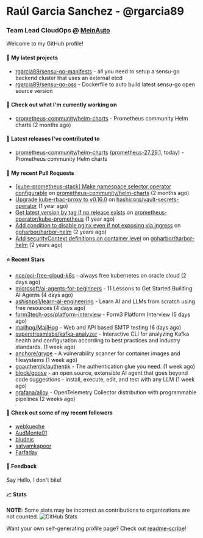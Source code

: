 # Raúl Garcia Sanchez - @rgarcia89
### Team Lead CloudOps @ [MeinAuto](https://meinauto.de/)

Welcome to my GitHub profile!

#### 🌱 My latest projects

- [rgarcia89/sensu-go-manifests](https://github.com/rgarcia89/sensu-go-manifests) - all you need to setup a sensu-go backend cluster that uses an external etcd
- [rgarcia89/sensu-go-oss](https://github.com/rgarcia89/sensu-go-oss) - Dockerfile to auto build latest sensu-go open source version

#### 👷 Check out what I'm currently working on

- [prometheus-community/helm-charts](https://github.com/prometheus-community/helm-charts) - Prometheus community Helm charts (2 months ago)

#### 🔭 Latest releases I've contributed to

- [prometheus-community/helm-charts](https://github.com/prometheus-community/helm-charts) ([prometheus-27.29.1](https://github.com/prometheus-community/helm-charts/releases/tag/prometheus-27.29.1), today) - Prometheus community Helm charts

#### 🔨 My recent Pull Requests

- [[kube-prometheus-stack] Make namespace selector operator configurable](https://github.com/prometheus-community/helm-charts/pull/5742) on [prometheus-community/helm-charts](https://github.com/prometheus-community/helm-charts) (2 months ago)
- [Upgrade kube-rbac-proxy to v0.16.0](https://github.com/hashicorp/vault-secrets-operator/pull/881) on [hashicorp/vault-secrets-operator](https://github.com/hashicorp/vault-secrets-operator) (1 year ago)
- [Get latest version by tag if no release exists](https://github.com/prometheus-operator/kube-prometheus/pull/2435) on [prometheus-operator/kube-prometheus](https://github.com/prometheus-operator/kube-prometheus) (1 year ago)
- [Add condition to disable nginx even if not exposing via ingress](https://github.com/goharbor/harbor-helm/pull/1687) on [goharbor/harbor-helm](https://github.com/goharbor/harbor-helm) (2 years ago)
- [Add securityContext definitions on container level](https://github.com/goharbor/harbor-helm/pull/1673) on [goharbor/harbor-helm](https://github.com/goharbor/harbor-helm) (2 years ago)

#### ⭐ Recent Stars

- [nce/oci-free-cloud-k8s](https://github.com/nce/oci-free-cloud-k8s) - always free kubernetes on oracle cloud (2 days ago)
- [microsoft/ai-agents-for-beginners](https://github.com/microsoft/ai-agents-for-beginners) - 11 Lessons to Get Started Building AI Agents (4 days ago)
- [ashishps1/learn-ai-engineering](https://github.com/ashishps1/learn-ai-engineering) - Learn AI and LLMs from scratch using free resources (4 days ago)
- [form3tech-oss/platform-interview](https://github.com/form3tech-oss/platform-interview) - Form3 Platform Interview (5 days ago)
- [mailhog/MailHog](https://github.com/mailhog/MailHog) - Web and API based SMTP testing (6 days ago)
- [superstreamlabs/kafka-analyzer](https://github.com/superstreamlabs/kafka-analyzer) - Interactive CLI for analyzing Kafka health and configuration according to best practices and industry standards. (1 week ago)
- [anchore/grype](https://github.com/anchore/grype) - A vulnerability scanner for container images and filesystems (1 week ago)
- [goauthentik/authentik](https://github.com/goauthentik/authentik) - The authentication glue you need. (1 week ago)
- [block/goose](https://github.com/block/goose) - an open source, extensible AI agent that goes beyond code suggestions - install, execute, edit, and test with any LLM (1 week ago)
- [grafana/alloy](https://github.com/grafana/alloy) - OpenTelemetry Collector distribution with programmable pipelines (2 weeks ago)

#### 👯 Check out some of my recent followers

- [webkueche](https://github.com/webkueche)
- [AudMonte01](https://github.com/AudMonte01)
- [bludnic](https://github.com/bludnic)
- [satyamkapoor](https://github.com/satyamkapoor)
- [Farfaday](https://github.com/Farfaday)

#### 💬 Feedback

Say Hello, I don't bite!

#### 📈 Stats

**NOTE:** Some stats may be incorrect as contributions to organizations are not counted.
![GitHub Stats](https://github-readme-stats.vercel.app/api?username=rgarcia89&count_private=false&theme=tokyonight&show_icons=true)


Want your own self-generating profile page? Check out [readme-scribe](https://github.com/muesli/readme-scribe)!
